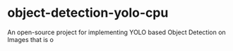 # object-detection-yolo-cpu 
An open-source project for implementing YOLO based Object Detection on Images that is o